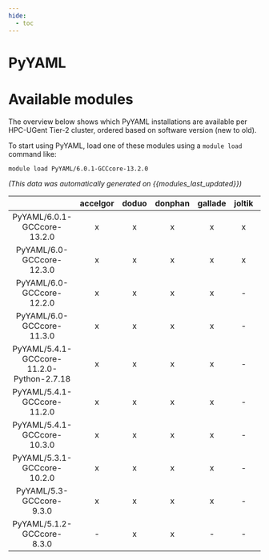 ```yaml
---
hide:
  - toc
---
```


PyYAML
======

# Available modules


The overview below shows which PyYAML installations are available per HPC-UGent Tier-2 cluster, ordered based on software version (new to old).

To start using PyYAML, load one of these modules using a `module load` command like:

```shell
module load PyYAML/6.0.1-GCCcore-13.2.0
```

*(This data was automatically generated on {{modules_last_updated}})*  

| |accelgor|doduo|donphan|gallade|joltik|shinx|skitty|
| :---: | :---: | :---: | :---: | :---: | :---: | :---: | :---: |
|PyYAML/6.0.1-GCCcore-13.2.0|x|x|x|x|x|x|x|
|PyYAML/6.0-GCCcore-12.3.0|x|x|x|x|x|x|x|
|PyYAML/6.0-GCCcore-12.2.0|x|x|x|x|-|x|-|
|PyYAML/6.0-GCCcore-11.3.0|x|x|x|x|-|x|-|
|PyYAML/5.4.1-GCCcore-11.2.0-Python-2.7.18|x|x|x|x|-|-|-|
|PyYAML/5.4.1-GCCcore-11.2.0|x|x|x|x|-|-|-|
|PyYAML/5.4.1-GCCcore-10.3.0|x|x|x|x|-|-|-|
|PyYAML/5.3.1-GCCcore-10.2.0|x|x|x|x|-|-|-|
|PyYAML/5.3-GCCcore-9.3.0|x|x|x|x|-|-|-|
|PyYAML/5.1.2-GCCcore-8.3.0|-|x|x|-|-|-|-|
